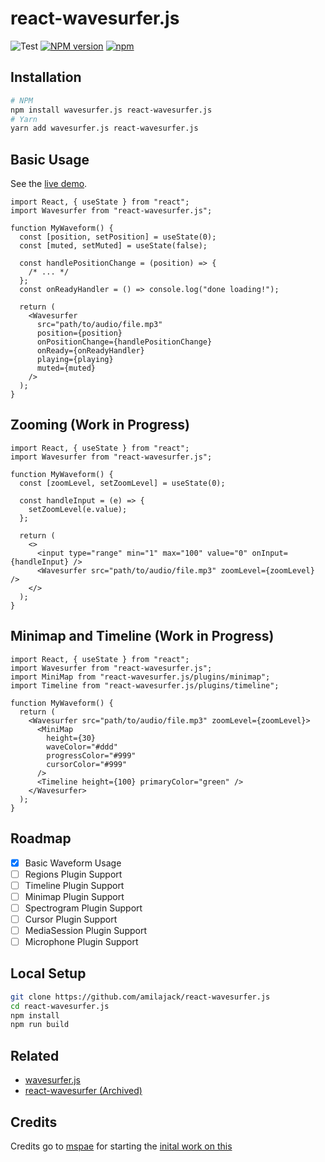 # react-wavesurfer.js

![Test](https://github.com/amilajack/react-wavesurfer/workflows/Test/badge.svg)
[![NPM version](https://badge.fury.io/js/react-wavesurfer.js.svg)](http://badge.fury.io/js/react-wavesurfer.js)
[![npm](https://img.shields.io/npm/dm/react-wavesurfer.js.svg)](https://npm-stat.com/charts.html?package=react-wavesurfer.js)

## Installation

```bash
# NPM
npm install wavesurfer.js react-wavesurfer.js
# Yarn
yarn add wavesurfer.js react-wavesurfer.js
```

## Basic Usage

See the [live demo](https://codesandbox.io/s/react-wavesurfer-js-w3brk).

```tsx
import React, { useState } from "react";
import Wavesurfer from "react-wavesurfer.js";

function MyWaveform() {
  const [position, setPosition] = useState(0);
  const [muted, setMuted] = useState(false);

  const handlePositionChange = (position) => {
    /* ... */
  };
  const onReadyHandler = () => console.log("done loading!");

  return (
    <Wavesurfer
      src="path/to/audio/file.mp3"
      position={position}
      onPositionChange={handlePositionChange}
      onReady={onReadyHandler}
      playing={playing}
      muted={muted}
    />
  );
}
```

## Zooming (Work in Progress)

```tsx
import React, { useState } from "react";
import Wavesurfer from "react-wavesurfer.js";

function MyWaveform() {
  const [zoomLevel, setZoomLevel] = useState(0);

  const handleInput = (e) => {
    setZoomLevel(e.value);
  };

  return (
    <>
      <input type="range" min="1" max="100" value="0" onInput={handleInput} />
      <Wavesurfer src="path/to/audio/file.mp3" zoomLevel={zoomLevel} />
    </>
  );
}
```

## Minimap and Timeline (Work in Progress)

```tsx
import React, { useState } from "react";
import Wavesurfer from "react-wavesurfer.js";
import MiniMap from "react-wavesurfer.js/plugins/minimap";
import Timeline from "react-wavesurfer.js/plugins/timeline";

function MyWaveform() {
  return (
    <Wavesurfer src="path/to/audio/file.mp3" zoomLevel={zoomLevel}>
      <MiniMap
        height={30}
        waveColor="#ddd"
        progressColor="#999"
        cursorColor="#999"
      />
      <Timeline height={100} primaryColor="green" />
    </Wavesurfer>
  );
}
```

## Roadmap

- [x] Basic Waveform Usage
- [ ] Regions Plugin Support
- [ ] Timeline Plugin Support
- [ ] Minimap Plugin Support
- [ ] Spectrogram Plugin Support
- [ ] Cursor Plugin Support
- [ ] MediaSession Plugin Support
- [ ] Microphone Plugin Support

## Local Setup

```bash
git clone https://github.com/amilajack/react-wavesurfer.js
cd react-wavesurfer.js
npm install
npm run build
```

## Related

- [wavesurfer.js](https://github.com/katspaugh/wavesurfer.js)
- [react-wavesurfer (Archived)](https://github.com/mspae/react-wavesurfer)

## Credits

Credits go to [mspae](https://github.com/mspae) for starting the [inital work on this](https://github.com/mspae/react-wavesurfer)
